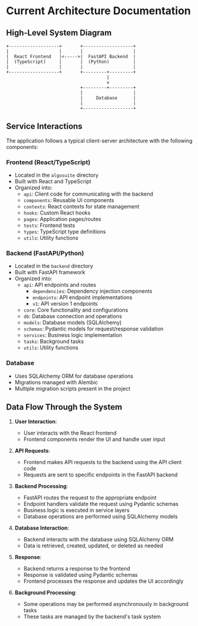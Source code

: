 # Current Architecture Documentation

## High-Level System Diagram

```
+-------------------+       +-------------------+
|                   |       |                   |
|  React Frontend   |<----->|  FastAPI Backend  |
|  (TypeScript)     |       |  (Python)         |
|                   |       |                   |
+-------------------+       +---------+---------+
                                      |
                                      v
                            +---------+---------+
                            |                   |
                            |     Database      |
                            |                   |
                            +-------------------+
```

## Service Interactions

The application follows a typical client-server architecture with the following components:

### Frontend (React/TypeScript)

- Located in the `algosuite` directory
- Built with React and TypeScript
- Organized into:
    - `api`: Client code for communicating with the backend
    - `components`: Reusable UI components
    - `contexts`: React contexts for state management
    - `hooks`: Custom React hooks
    - `pages`: Application pages/routes
    - `tests`: Frontend tests
    - `types`: TypeScript type definitions
    - `utils`: Utility functions

### Backend (FastAPI/Python)

- Located in the `backend` directory
- Built with FastAPI framework
- Organized into:
    - `api`: API endpoints and routes
        - `dependencies`: Dependency injection components
        - `endpoints`: API endpoint implementations
        - `v1`: API version 1 endpoints
    - `core`: Core functionality and configurations
    - `db`: Database connection and operations
    - `models`: Database models (SQLAlchemy)
    - `schemas`: Pydantic models for request/response validation
    - `services`: Business logic implementation
    - `tasks`: Background tasks
    - `utils`: Utility functions

### Database

- Uses SQLAlchemy ORM for database operations
- Migrations managed with Alembic
- Multiple migration scripts present in the project

## Data Flow Through the System

1. **User Interaction**:
    - User interacts with the React frontend
    - Frontend components render the UI and handle user input

2. **API Requests**:
    - Frontend makes API requests to the backend using the API client code
    - Requests are sent to specific endpoints in the FastAPI backend

3. **Backend Processing**:
    - FastAPI routes the request to the appropriate endpoint
    - Endpoint handlers validate the request using Pydantic schemas
    - Business logic is executed in service layers
    - Database operations are performed using SQLAlchemy models

4. **Database Interaction**:
    - Backend interacts with the database using SQLAlchemy ORM
    - Data is retrieved, created, updated, or deleted as needed

5. **Response**:
    - Backend returns a response to the frontend
    - Response is validated using Pydantic schemas
    - Frontend processes the response and updates the UI accordingly

6. **Background Processing**:
    - Some operations may be performed asynchronously in background tasks
    - These tasks are managed by the backend's task system